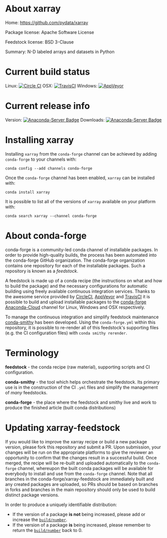 About xarray
============

Home: https://github.com/pydata/xarray

Package license: Apache Software License

Feedstock license: BSD 3-Clause

Summary: N-D labeled arrays and datasets in Python



Current build status
====================

Linux: [![Circle CI](https://circleci.com/gh/conda-forge/xarray-feedstock.svg?style=shield)](https://circleci.com/gh/conda-forge/xarray-feedstock)
OSX: [![TravisCI](https://travis-ci.org/conda-forge/xarray-feedstock.svg?branch=master)](https://travis-ci.org/conda-forge/xarray-feedstock)
Windows: [![AppVeyor](https://ci.appveyor.com/api/projects/status/github/conda-forge/xarray-feedstock?svg=True)](https://ci.appveyor.com/project/conda-forge/xarray-feedstock/branch/master)

Current release info
====================
Version: [![Anaconda-Server Badge](https://anaconda.org/conda-forge/xarray/badges/version.svg)](https://anaconda.org/conda-forge/xarray)
Downloads: [![Anaconda-Server Badge](https://anaconda.org/conda-forge/xarray/badges/downloads.svg)](https://anaconda.org/conda-forge/xarray)

Installing xarray
=================

Installing `xarray` from the `conda-forge` channel can be achieved by adding `conda-forge` to your channels with:

```
conda config --add channels conda-forge
```

Once the `conda-forge` channel has been enabled, `xarray` can be installed with:

```
conda install xarray
```

It is possible to list all of the versions of `xarray` available on your platform with:

```
conda search xarray --channel conda-forge
```


About conda-forge
=================

conda-forge is a community-led conda channel of installable packages.
In order to provide high-quality builds, the process has been automated into the
conda-forge GitHub organization. The conda-forge organization contains one repository
for each of the installable packages. Such a repository is known as a *feedstock*.

A feedstock is made up of a conda recipe (the instructions on what and how to build
the package) and the necessary configurations for automatic building using freely
available continuous integration services. Thanks to the awesome service provided by
[CircleCI](https://circleci.com/), [AppVeyor](http://www.appveyor.com/)
and [TravisCI](https://travis-ci.org/) it is possible to build and upload installable
packages to the [conda-forge](https://anaconda.org/conda-forge)
[Anaconda-Cloud](http://docs.anaconda.org/) channel for Linux, Windows and OSX respectively.

To manage the continuous integration and simplify feedstock maintenance
[conda-smithy](http://github.com/conda-forge/conda-smithy) has been developed.
Using the ``conda-forge.yml`` within this repository, it is possible to re-render all of
this feedstock's supporting files (e.g. the CI configuration files) with ``conda smithy rerender``.


Terminology
===========

**feedstock** - the conda recipe (raw material), supporting scripts and CI configuration.

**conda-smithy** - the tool which helps orchestrate the feedstock.
                   Its primary use is in the construction of the CI ``.yml`` files
                   and simplify the management of *many* feedstocks.

**conda-forge** - the place where the feedstock and smithy live and work to
                  produce the finished article (built conda distributions)


Updating xarray-feedstock
=========================

If you would like to improve the xarray recipe or build a new
package version, please fork this repository and submit a PR. Upon submission,
your changes will be run on the appropriate platforms to give the reviewer an
opportunity to confirm that the changes result in a successful build. Once
merged, the recipe will be re-built and uploaded automatically to the
`conda-forge` channel, whereupon the built conda packages will be available for
everybody to install and use from the `conda-forge` channel.
Note that all branches in the conda-forge/xarray-feedstock are
immediately built and any created packages are uploaded, so PRs should be based
on branches in forks and branches in the main repository should only be used to
build distinct package versions.

In order to produce a uniquely identifiable distribution:
 * If the version of a package **is not** being increased, please add or increase
   the [``build/number``](http://conda.pydata.org/docs/building/meta-yaml.html#build-number-and-string).
 * If the version of a package **is** being increased, please remember to return
   the [``build/number``](http://conda.pydata.org/docs/building/meta-yaml.html#build-number-and-string)
   back to 0.
